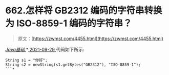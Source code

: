 <!--yml
category: 未分类
date: 0001-01-01 00:00:00
--->

# 662.怎样将 GB2312 编码的字符串转换为 ISO-8859-1 编码的字符串？

> 原文：[https://zwmst.com/4455.html](https://zwmst.com/4455.html)

   [ *Java基础* ](https://zwmst.com/java%e5%9f%ba%e7%a1%80)*[ <time datetime="2021-09-30T00:52:22+08:00"> 2021-09-29 </time> ](https://zwmst.com/4455.html)  代码如下所示:

```
String s1 = "你好";
String s2 = newString(s1.getBytes("GB2312"), "ISO-8859-1");
```*